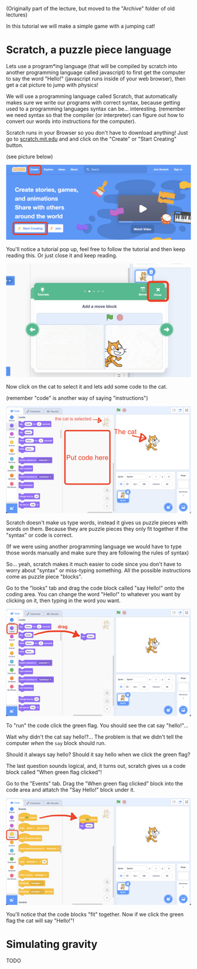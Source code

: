 (Originally part of the lecture, but moved to the "Archive" folder of old lectures)

In this tutorial we will make a simple game with a jumping cat!

# Scratch, a puzzle piece language
Lets use a program*ing language (that will be compiled by scratch into another programming language called javascript) to first get the computer to say the word "Hello!" (javascript runs inside of your web browser), then get a cat picture to jump with physics!

We will use a programming language called Scratch, that automatically makes sure we write our programs with correct syntax, because getting used to a programming languages syntax can be... interesting. (remember we need syntax so that the compiler (or interpreter) can figure out how to convert our words into instructions for the computer). 

Scratch runs in your Browser so you don't have to download anything! Just go to [scratch.mit.edu](https://scratch.mit.edu/) and and click on the "Create" or "Start Creating" button.

(see picture below)

![create first scratch project](/Assets/create_first_scratch_project.png)

You'll notice a tutorial pop up, feel free to follow the tutorial and then keep reading this. Or just close it and keep reading.

![close tutorial popup](/Assets/close_tutorial_popup.png)

Now click on the cat to select it and lets add some code to the cat. 

(remember "code" is another way of saying "instructions")

![click on cat then add code](/Assets/click_on_cat_add_code.png)

Scratch doesn't make us type words, instead it gives us puzzle pieces with words on them. Because they are puzzle pieces they only fit together if the "syntax" or code is correct.

(If we were using another programming language we would have to type those words manually and make sure they are following the rules of syntax)

So... yeah, scratch makes it much easier to code since you don't have to worry about "syntax" or miss-typing something. All the possible instructions come as puzzle piece "blocks".

Go to the "looks" tab and drag the code block called "say Hello!" onto the coding area. You can change the word "Hello!" to whatever you want by clicking on it, then typing in the word you want.

![add say code block](/Assets/scratch_add_code.png)

To "run" the code click the green flag. You should see the cat say "hello!"...

Wait why didn't the cat say hello!?... The problem is that we didn't tell the computer *when* the `say` block should run. 

Should it always say hello? Should it say hello when we click the green flag?

The last question sounds logical, and, it turns out, scratch gives us a code block called "When green flag clicked"!

Go to the "Events" tab. Drag the "When green flag clicked" block into the code area and attatch the "Say Hello!" block under it.

![scratch first working code](/Assets/scratch_first_working_code.png)

You'll notice that the code blocks "fit" together. Now if we click the green flag the cat will say "Hello!"!

# Simulating gravity
TODO